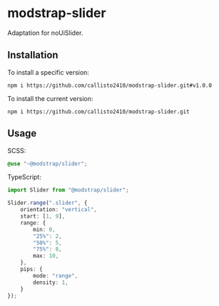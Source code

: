 # modstrap-slider

Adaptation for noUiSlider.

## Installation

To install a specific version:
```shell script
npm i https://github.com/callisto2410/modstrap-slider.git#v1.0.0
```

To install the current version:
```shell script
npm i https://github.com/callisto2410/modstrap-slider.git
```

## Usage

SCSS:
```scss
@use "~@modstrap/slider";
```

TypeScript:
```ts
import Slider from "@modstrap/slider";

Slider.range(".slider", {
    orientation: "vertical",
    start: [1, 9],
    range: {
        min: 0,
        "25%": 2,
        "50%": 5,
        "75%": 8,
        max: 10,
    },
    pips: {
        mode: "range",
        density: 1,
    }
});
```
